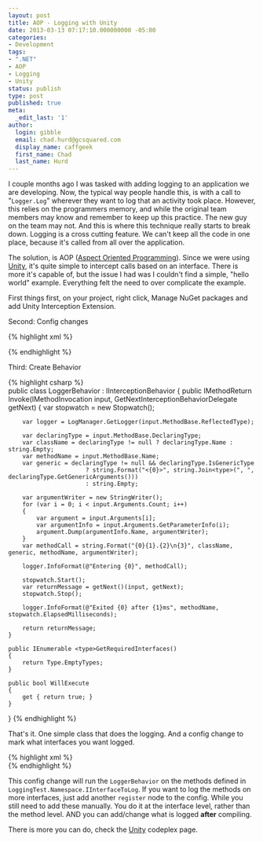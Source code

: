 ```yaml
---
layout: post
title: AOP - Logging with Unity
date: 2013-03-13 07:17:10.000000000 -05:00
categories:
- Development
tags:
- ".NET"
- AOP
- Logging
- Unity
status: publish
type: post
published: true
meta:
  _edit_last: '1'
author:
  login: gibble
  email: chad.hurd@gcsquared.com
  display_name: caffgeek
  first_name: Chad
  last_name: Hurd
---
```

I couple months ago I was tasked with adding logging to an application we are developing. Now, the typical way people handle this, is with a call to "`Logger.Log`" wherever they want to log that an activity took place. However, this relies on the programmers memory, and while the original team members may know and remember to keep up this practice. The new guy on the team may not. And this is where this technique really starts to break down. Logging is a cross cutting feature. We can't keep all the code in one place, because it's called from all over the application.

The solution, is AOP ([Aspect Oriented Programming](http://en.wikipedia.org/wiki/Aspect-oriented_programming "Aspect Oriented Programming")). Since we were using [Unity](http://unity.codeplex.com/releases/view/31277 "Unity"), it's quite simple to intercept calls based on an interface. There is more it's capable of, but the issue I had was I couldn't find a simple, "hello world" example. Everything felt the need to over complicate the example.

First things first, on your project, right click, Manage NuGet packages and add Unity Interception Extension.

Second: Config changes

{% highlight xml %}
<configuration>
   <configsections>
      <section name="unity" type="Microsoft.Practices.Unity.Configuration.UnityConfigurationSection, Microsoft.Practices.Unity.Configuration">
         <unity xmlns="http://schemas.microsoft.com/practices/2010/unity">
            <sectionextension type="Microsoft.Practices.Unity.InterceptionExtension.Configuration.InterceptionConfigurationExtension, Microsoft.Practices.Unity.Interception.Configuration">
               <container>
                  <extension type="Interception">
                     <register type="LoggingTest.Namespace.IInterfaceToLog, LoggingTest.Namespace.Assembly">
                        <interceptor type="InterfaceInterceptor">
                           <interceptionbehavior type="LoggingTest.Namespace.Loggers.LoggerBehavior, LoggingTest.Namespace.Assembly" />
                        </interceptor>
                     </register>
                  </extension>
               </container>
            </sectionextension>
         </unity>
      </section>
   </configsections>
</configuration>
{% endhighlight %}

Third: Create Behavior

{% highlight csharp %}   
public class LoggerBehavior : IInterceptionBehavior
{
	public IMethodReturn Invoke(IMethodInvocation input, GetNextInterceptionBehaviorDelegate getNext)
	{
		var stopwatch = new Stopwatch();

		var logger = LogManager.GetLogger(input.MethodBase.ReflectedType);

		var declaringType = input.MethodBase.DeclaringType;
		var className = declaringType != null ? declaringType.Name : string.Empty;
		var methodName = input.MethodBase.Name;
		var generic = declaringType != null && declaringType.IsGenericType
						  ? string.Format("<{0}>", string.Join<type>(", ", declaringType.GetGenericArguments()))
						  : string.Empty;

		var argumentWriter = new StringWriter();
		for (var i = 0; i < input.Arguments.Count; i++)
		{
			var argument = input.Arguments[i];
			var argumentInfo = input.Arguments.GetParameterInfo(i);
			argument.Dump(argumentInfo.Name, argumentWriter);
		}
		var methodCall = string.Format("{0}{1}.{2}\n{3}", className, generic, methodName, argumentWriter);

		logger.InfoFormat(@"Entering {0}", methodCall);

		stopwatch.Start();
		var returnMessage = getNext()(input, getNext);
		stopwatch.Stop();

		logger.InfoFormat(@"Exited {0} after {1}ms", methodName, stopwatch.ElapsedMilliseconds);

		return returnMessage;
	}

	public IEnumerable <type>GetRequiredInterfaces()
	{
		return Type.EmptyTypes;
	}

	public bool WillExecute
	{
		get { return true; }
	}
}
{% endhighlight %}

That's it. One simple class that does the logging. And a config change to mark what interfaces you want logged.

{% highlight xml %}        
<register type="LoggingTest.Namespace.IInterfaceToLog, LoggingTest.Namespace.Assembly">
	  <interceptor type="InterfaceInterceptor">
		<interceptionbehavior type="LoggingTest.Namespace.Loggers.LoggerBehavior, LoggingTest.Namespace.Assembly"></interceptionbehavior> 
	  </interceptor>
</register>
{% endhighlight %}

This config change will run the `LoggerBehavior` on the methods defined in `LoggingTest.Namespace.IInterfaceToLog`. If you want to log the methods on more interfaces, just add another `register` node to the config. While you still need to add these manually. You do it at the interface level, rather than the method level. AND you can add/change what is logged **after** compiling.

There is more you can do, check the [Unity](http://unity.codeplex.com/ "Unity") codeplex page.
